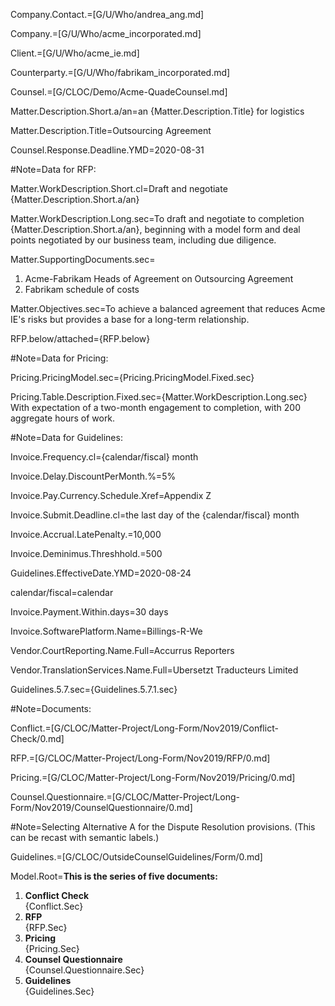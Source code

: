 Company.Contact.=[G/U/Who/andrea_ang.md]

Company.=[G/U/Who/acme_incorporated.md]

Client.=[G/U/Who/acme_ie.md]

Counterparty.=[G/U/Who/fabrikam_incorporated.md]

Counsel.=[G/CLOC/Demo/Acme-QuadeCounsel.md]

Matter.Description.Short.a/an=an {Matter.Description.Title} for logistics

Matter.Description.Title=Outsourcing Agreement

Counsel.Response.Deadline.YMD=2020-08-31

#Note=Data for RFP:

Matter.WorkDescription.Short.cl=Draft and negotiate {Matter.Description.Short.a/an}

Matter.WorkDescription.Long.sec=To draft and negotiate to completion {Matter.Description.Short.a/an}, beginning with a model form and deal points negotiated by our business team, including due diligence. 

Matter.SupportingDocuments.sec=<ol><li>Acme-Fabrikam Heads of Agreement on Outsourcing Agreement<li>Fabrikam schedule of costs</ol>

Matter.Objectives.sec=To achieve a balanced agreement that reduces Acme IE's risks but provides a base for a long-term relationship.

RFP.below/attached={RFP.below}

#Note=Data for Pricing:

Pricing.PricingModel.sec={Pricing.PricingModel.Fixed.sec}

Pricing.Table.Description.Fixed.sec={Matter.WorkDescription.Long.sec}  With expectation of a two-month engagement to completion, with 200 aggregate hours of work.


#Note=Data for Guidelines:

Invoice.Frequency.cl={calendar/fiscal} month

Invoice.Delay.DiscountPerMonth.%=5%

Invoice.Pay.Currency.Schedule.Xref=Appendix Z

Invoice.Submit.Deadline.cl=the last day of the {calendar/fiscal} month

Invoice.Accrual.LatePenalty.$=$10,000

Invoice.Deminimus.Threshhold.$=$500

Guidelines.EffectiveDate.YMD=2020-08-24

calendar/fiscal=calendar

Invoice.Payment.Within.days=30 days

Invoice.SoftwarePlatform.Name=Billings-R-We

Vendor.CourtReporting.Name.Full=Accurrus Reporters

Vendor.TranslationServices.Name.Full=Ubersetzt Traducteurs Limited

Guidelines.5.7.sec={Guidelines.5.7.1.sec}

#Note=Documents:

Conflict.=[G/CLOC/Matter-Project/Long-Form/Nov2019/Conflict-Check/0.md]

RFP.=[G/CLOC/Matter-Project/Long-Form/Nov2019/RFP/0.md]

Pricing.=[G/CLOC/Matter-Project/Long-Form/Nov2019/Pricing/0.md]

Counsel.Questionnaire.=[G/CLOC/Matter-Project/Long-Form/Nov2019/CounselQuestionnaire/0.md]

#Note=Selecting Alternative A for the Dispute Resolution provisions.  (This can be recast with semantic labels.)

Guidelines.=[G/CLOC/OutsideCounselGuidelines/Form/0.md]  

Model.Root=<b>This is the series of five documents:</b> <ol><li><b>Conflict Check</b><br>{Conflict.Sec}<li><b>RFP</b><br>{RFP.Sec}<li><b>Pricing</b><br>{Pricing.Sec}<li> <b>Counsel Questionnaire</b><br>{Counsel.Questionnaire.Sec}<li> <b>Guidelines</b><br>{Guidelines.Sec}</ol>